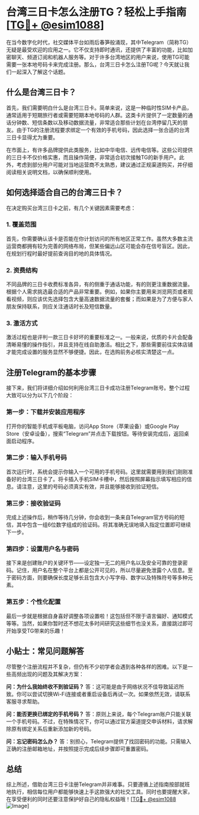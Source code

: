 # 台湾三日卡怎么注册TG？轻松上手指南[[TG💪+ @esim1088](https://t.me/s/esim1088)]

在当今数字化时代，社交媒体平台如雨后春笋般涌现，其中Telegram（简称TG）无疑是最受欢迎的应用之一。它不仅支持即时通讯，还提供了丰富的功能，比如加密聊天、频道订阅和机器人服务等。对于许多台湾地区的用户来说，使用TG可能需要一张本地号码卡来完成注册。那么，台湾三日卡怎么注册TG呢？今天就让我们一起深入了解这个话题。

## 什么是台湾三日卡？

首先，我们需要明白什么是台湾三日卡。简单来说，这是一种临时性SIM卡产品，通常适用于短期旅行者或需要短期本地号码的人群。这类卡片提供了一定数量的通话分钟数、短信条数以及移动数据流量，非常适合那些计划在台湾停留几天的朋友。由于TG的注册流程要求绑定一个有效的手机号码，因此选择一张合适的台湾三日卡显得尤为重要。

在市面上，有许多品牌提供此类服务，比如中华电信、远传电信等。这些公司提供的三日卡不仅价格实惠，而且操作简便，非常适合初次接触TG的新手用户。此外，考虑到部分用户可能对当地运营商不太熟悉，建议通过正规渠道购买，并仔细阅读相关说明文档，以确保顺利使用。

## 如何选择适合自己的台湾三日卡？

在决定购买台湾三日卡之前，有几个关键因素需要考虑：

### 1. **覆盖范围**
   首先，你需要确认该卡是否能在你计划访问的所有地区正常工作。虽然大多数主流运营商都拥有较为完善的网络布局，但某些偏远山区可能会存在信号盲区。因此，在规划行程时最好提前查询目的地的具体情况。

### 2. **资费结构**
   不同品牌的三日卡收费标准各异，有的侧重于通话功能，有的则更注重数据流量。根据个人需求挑选最合适的产品非常重要。例如，如果你主要用来浏览网页或者观看视频，则应该优先选择包含大量高速数据流量的套餐；而如果是为了方便与家人朋友保持联系，则应关注通话时长及短信数量。

### 3. **激活方式**
   激活过程也是评判一款三日卡好坏的重要标准之一。一般来说，优质的卡片会配备清晰易懂的操作指引，并且支持在线自助激活。相比之下，那些需要前往实体店铺才能完成设置的服务显然不够便捷。因此，在选购前务必核实清楚这一点。

## 注册Telegram的基本步骤

接下来，我们将详细介绍如何利用台湾三日卡成功注册Telegram账号。整个过程大致可以分为以下几个阶段：

### 第一步：下载并安装应用程序
打开你的智能手机或平板电脑，访问App Store（苹果设备）或Google Play Store（安卓设备），搜索“Telegram”并点击下载按钮。等待安装完成后，返回桌面启动程序。

### 第二步：输入手机号码
首次运行时，系统会提示你输入一个可用的手机号码。这里就需要用到我们刚刚准备好的台湾三日卡了。将卡插入手机SIM卡槽中，然后按照屏幕指示填写相应的信息。请注意，这里的号码必须真实有效，并且能够接收到验证短信。

### 第三步：接收验证码
完成上述操作后，稍作等待几分钟，你会收到一条来自Telegram官方号码的短信，其中包含一组6位数字组成的验证码。将其准确无误地填入指定位置即可继续下一步。

### 第四步：设置用户名与密码
接下来是创建账户的关键环节——设定独一无二的用户名以及安全可靠的登录密码。记住，用户名在整个平台上都是公开可见的，所以尽量避免泄露个人信息。至于密码方面，则要确保长度足够长且包含大小写字母、数字以及特殊符号等多种元素。

### 第五步：个性化配置
最后一步就是根据自身喜好调整各项设置啦！这包括但不限于语言偏好、通知模式等等。当然，如果你暂时还不想花太多时间研究这些细节也没关系，直接跳过即可开始享受TG带来的乐趣！

## 小贴士：常见问题解答

尽管整个注册流程并不复杂，但仍有不少初学者会遇到各种各样的困难。以下是一些高频出现的问题及其解决方案：

**问：为什么我始终收不到验证码？**
答：这可能是由于网络状况不佳导致延迟所致。你可以尝试切换Wi-Fi连接或者重启设备后再试一次。如果依然无效，请联系客服寻求帮助。

**问：能否更换已绑定的手机号码？**
答：原则上来说，每个Telegram账户只能关联一个手机号码。不过，在特殊情况下，你可以通过官方渠道提交申诉材料，请求解除原有绑定关系后重新添加新的号码。

**问：忘记密码怎么办？**
答：别担心，Telegram提供了找回密码的功能。只需输入正确的注册邮箱地址，并按照提示完成后续步骤即可重置密码。

## 总结

综上所述，借助台湾三日卡注册Telegram并非难事。只要遵循上述指南按部就班地执行，相信每位用户都能够快速上手这款强大的社交工具。同时也要提醒大家，在享受便利的同时还要注意保护好自己的隐私权益哦！[[TG💪+ @esim1088](https://t.me/s/esim1088) ![Image](https://i.postimg.cc/4NQfJmqS/Snipaste-2025-05-13-00-14-12.png)]